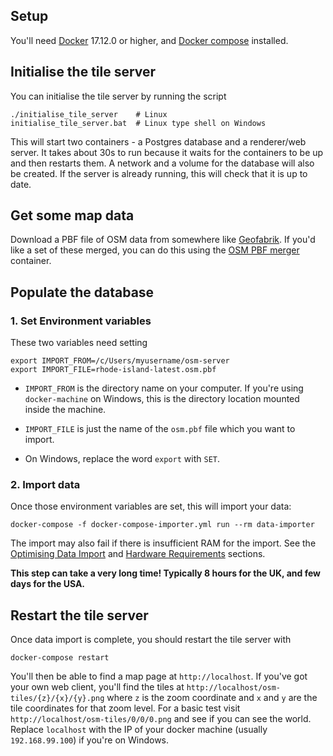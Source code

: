 ## Setup
You'll need [Docker](https://www.docker.com/) 17.12.0 or higher, and [Docker compose](https://docs.docker.com/compose/) installed.

## Initialise the tile server
You can initialise the tile server by running the script

```
./initialise_tile_server    # Linux
initialise_tile_server.bat  # Linux type shell on Windows
```

This will start two containers - a Postgres database and a renderer/web server. It takes about 30s to run because it waits for the containers to be up and then restarts them. A network and a volume for the database will also be created. If the server is already running, this will check that it is up to date.

## Get some map data
Download a PBF file of OSM data from somewhere like [Geofabrik](http://download.geofabrik.de/).
If you'd like a set of these merged, you can do this using the [OSM PBF merger](https://github.com/bwindsor/osm-pbf-merger) container.

## Populate the database
### 1. Set Environment variables
These two variables need setting
```
export IMPORT_FROM=/c/Users/myusername/osm-server
export IMPORT_FILE=rhode-island-latest.osm.pbf
```
* `IMPORT_FROM` is the directory name on your computer. If you're using `docker-machine` on Windows, this is the directory location mounted inside the machine.
* `IMPORT_FILE` is just the name of the `osm.pbf` file which you want to import.

* On Windows, replace the word `export` with `SET`.

### 2. Import data
Once those environment variables are set, this will import your data:

`docker-compose -f docker-compose-importer.yml run --rm data-importer`

The import may also fail if there is insufficient RAM for the import. See the [Optimising Data Import](Updating.md#optimising-data-import) and [Hardware Requirements](Updating.md#hardware-requirements) sections.

**This step can take a very long time! Typically 8 hours for the UK, and few days for the USA.**

## Restart the tile server
Once data import is complete, you should restart the tile server with

```
docker-compose restart
```
You'll then be able to find a map page at `http://localhost`. If you've got your own web client, you'll find the tiles at `http://localhost/osm-tiles/{z}/{x}/{y}.png` where `z` is the zoom coordinate and `x` and `y` are the tile coordinates for that zoom level. For a basic test visit `http://localhost/osm-tiles/0/0/0.png` and see if you can see the world. Replace `localhost` with the IP of your docker machine (usually `192.168.99.100`) if you're on Windows.